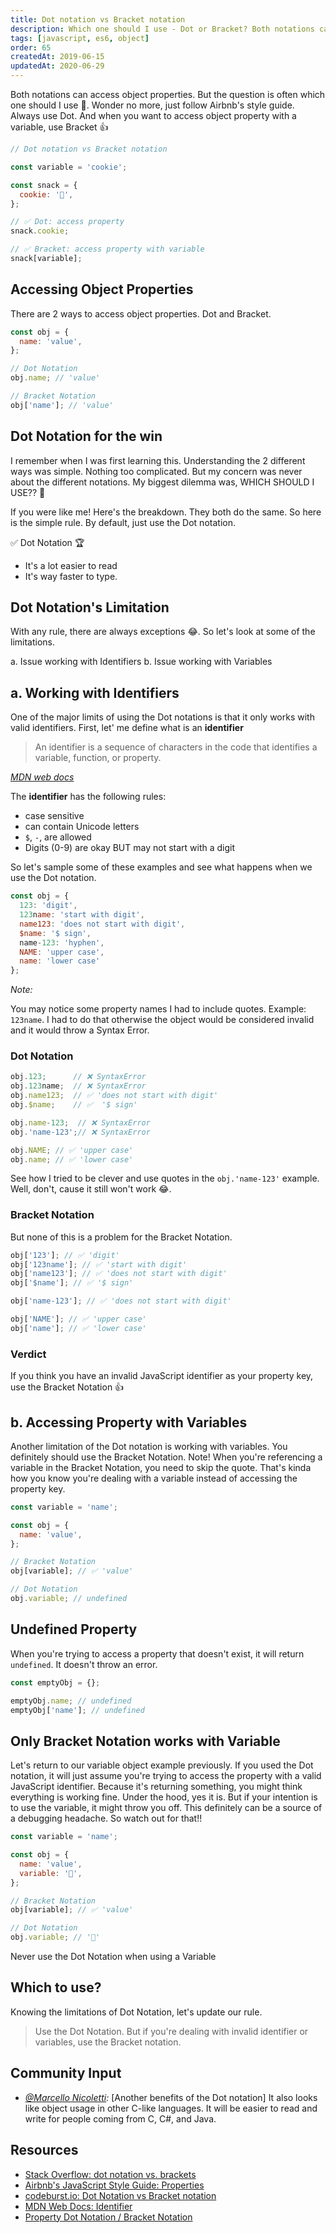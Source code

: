 ```yaml
---
title: Dot notation vs Bracket notation
description: Which one should I use - Dot or Bracket? Both notations can access object property. Let's break it down and see which to use when.
tags: [javascript, es6, object]
order: 65
createdAt: 2019-06-15
updatedAt: 2020-06-29
---
```


Both notations can access object properties. But the question is often which one should I use 🤔. Wonder no more, just follow Airbnb's style guide. Always use Dot. And when you want to access object property with a variable, use Bracket 👍

```javascript
// Dot notation vs Bracket notation

const variable = 'cookie';

const snack = {
  cookie: '🍪',
};

// ✅ Dot: access property
snack.cookie;

// ✅ Bracket: access property with variable
snack[variable];
```

## Accessing Object Properties

There are 2 ways to access object properties. Dot and Bracket.

```javascript
const obj = {
  name: 'value',
};

// Dot Notation
obj.name; // 'value'

// Bracket Notation
obj['name']; // 'value'
```

## Dot Notation for the win

I remember when I was first learning this. Understanding the 2 different ways was simple. Nothing too complicated. But my concern was never about the different notations. My biggest dilemma was, WHICH SHOULD I USE?? 🤯

If you were like me! Here's the breakdown. They both do the same. So here is the simple rule. By default, just use the Dot notation.

✅ Dot Notation 🏆

- It's a lot easier to read
- It's way faster to type.

## Dot Notation's Limitation

With any rule, there are always exceptions 😂. So let's look at some of the limitations.

a. Issue working with Identifiers
b. Issue working with Variables

## a. Working with Identifiers

One of the major limits of using the Dot notations is that it only works with valid identifiers. First, let' me define what is an **identifier**

> An identifier is a sequence of characters in the code that identifies a variable, function, or property.

_[MDN web docs](https://developer.mozilla.org/en-US/docs/Glossary/Identifier)_

The **identifier** has the following rules:

- case sensitive
- can contain Unicode letters
- `$`, `-`, are allowed
- Digits (0-9) are okay BUT may not start with a digit

So let's sample some of these examples and see what happens when we use the Dot notation.

```javascript
const obj = {
  123: 'digit',
  123name: 'start with digit',
  name123: 'does not start with digit',
  $name: '$ sign',
  name-123: 'hyphen',
  NAME: 'upper case',
  name: 'lower case'
};
```

_Note:_

You may notice some property names I had to include quotes. Example: `123name`. I had to do that otherwise the object would be considered invalid and it would throw a Syntax Error.

### Dot Notation

```javascript
obj.123;      // ❌ SyntaxError
obj.123name;  // ❌ SyntaxError
obj.name123;  // ✅ 'does not start with digit'
obj.$name;    // ✅  '$ sign'

obj.name-123;  // ❌ SyntaxError
obj.'name-123';// ❌ SyntaxError

obj.NAME; // ✅ 'upper case'
obj.name; // ✅ 'lower case'
```

See how I tried to be clever and use quotes in the `obj.'name-123'` example. Well, don't, cause it still won't work 😂.

### Bracket Notation

But none of this is a problem for the Bracket Notation.

```javascript
obj['123']; // ✅ 'digit'
obj['123name']; // ✅ 'start with digit'
obj['name123']; // ✅ 'does not start with digit'
obj['$name']; // ✅ '$ sign'

obj['name-123']; // ✅ 'does not start with digit'

obj['NAME']; // ✅ 'upper case'
obj['name']; // ✅ 'lower case'
```

### Verdict

If you think you have an invalid JavaScript identifier as your property key, use the Bracket Notation 👍

## b. Accessing Property with Variables

Another limitation of the Dot notation is working with variables. You definitely should use the Bracket Notation. Note! When you're referencing a variable in the Bracket Notation, you need to skip the quote. That's kinda how you know you're dealing with a variable instead of accessing the property key.

```javascript
const variable = 'name';

const obj = {
  name: 'value',
};

// Bracket Notation
obj[variable]; // ✅ 'value'

// Dot Notation
obj.variable; // undefined
```

## Undefined Property

When you're trying to access a property that doesn't exist, it will return `undefined`. It doesn't throw an error.

```javascript
const emptyObj = {};

emptyObj.name; // undefined
emptyObj['name']; // undefined
```

## Only Bracket Notation works with Variable

Let's return to our variable object example previously. If you used the Dot notation, it will just assume you're trying to access the property with a valid JavaScript identifier. Because it's returning something, you might think everything is working fine. Under the hood, yes it is. But if your intention is to use the variable, it might throw you off. This definitely can be a source of a debugging headache. So watch out for that!!

```javascript
const variable = 'name';

const obj = {
  name: 'value',
  variable: '👻',
};

// Bracket Notation
obj[variable]; // ✅ 'value'

// Dot Notation
obj.variable; // '👻'
```

Never use the Dot Notation when using a Variable

## Which to use?

Knowing the limitations of Dot Notation, let's update our rule.

> Use the Dot Notation. But if you're dealing with invalid identifier or variables, use the Bracket notation.

## Community Input

- _[@Marcello Nicoletti](https://dev.to/marcellonicoletti/comment/c3lh):_ [Another benefits of the Dot notation] It also looks like object usage in other C-like languages. It will be easier to read and write for people coming from C, C#, and Java.

## Resources

- [Stack Overflow: dot notation vs. brackets](https://stackoverflow.com/questions/4968406/javascript-property-access-dot-notation-vs-brackets)
- [Airbnb's JavaScript Style Guide: Properties](https://github.com/airbnb/javascript#properties)
- [codeburst.io: Dot Notation vs Bracket notation](https://codeburst.io/javascript-quickie-dot-notation-vs-bracket-notation-333641c0f781)
- [MDN Web Docs: Identifier](https://developer.mozilla.org/en-US/docs/Glossary/Identifier)
- [Property Dot Notation / Bracket Notation](http://xahlee.info/js/javascript_dot_notation_vs_bracket_notation.html)

